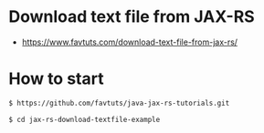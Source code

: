 # Download text file from JAX-RS

* https://www.favtuts.com/download-text-file-from-jax-rs/

# How to start

```bash
$ https://github.com/favtuts/java-jax-rs-tutorials.git

$ cd jax-rs-download-textfile-example
```